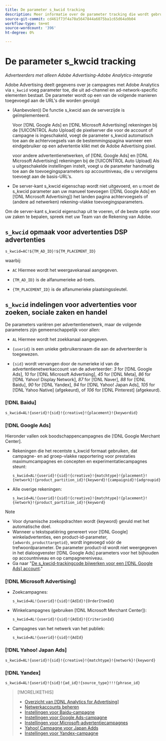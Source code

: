 ```yaml
---
title: De parameter s_kwcid tracking
description: Meer informatie over de parameter tracking die wordt gebruikt voor het delen van advertentiegegevens van Adobe met Adobe Analytics.
source-git-commit: cd461f73f4a70a5647844a6075ba1c65d64a9b04
workflow-type: tm+mt
source-wordcount: '396'
ht-degree: 0%

---
```


# De parameter s_kwcid tracking

*Adverteerders met alleen Adobe Advertising-Adobe Analytics-integratie*

<!-- Where should this go? It probably belongs in the Analytics integration chapter, but I'll need to fit it in/create context around it/explain more about implementation and how this works.  SPECIFICALLY, I'll need to update the second section that explains when/where to add the code for DSP clients. -->

Adobe Advertising deelt gegevens over je campagnes met Adobe Analytics via `s_kwcid` voeg parameter toe, die uit ad-channel en ad-network-specific elementen bestaat. De parameter wordt op een van de volgende manieren toegevoegd aan de URL&#39;s die worden gevolgd:

* (Aanbevolen)<!--; the only option for Advertising DSP-->) De functie s_kwcid aan de serverzijde is geïmplementeerd.

   Voor [!DNL Google Ads] en [!DNL Microsoft Advertising] rekeningen bij de [!UICONTROL Auto Upload] de pixelserver die voor de account of campagne is ingeschakeld, voegt de parameter s_kwcid automatisch toe aan de achtervoegsels van de bestemmingspagina wanneer een eindgebruiker op een advertentie klikt <!-- click a search ad or views a display ad --> met de Adobe Advertising pixel.

   voor andere advertentienetwerken, of [!DNL Google Ads] en [!DNL Microsoft Advertising] rekeningen bij de [!UICONTROL Auto Upload] Als u uitgeschakelde instellingen instelt, voegt u de parameter handmatig toe aan de toevoegingsparameters op accountniveau, die u vervolgens toevoegt aan de basis-URL&#39;s.

* <!-- (Search, Social, & Commerce only) -->De server-kant s_kwcid eigenschap wordt niet uitgevoerd, en u moet de s_kwcid parameter aan uw manueel toevoegen ([!DNL Google Ads] en [!DNL Microsoft Advertising]) het landen pagina achtervoegsels of (andere ad netwerken) rekening-vlakke toevoegingsparameters.

Om de server-kant s_kwcid eigenschap uit te voeren, of de beste optie voor uw zaken te bepalen, spreek met uw Team van de Rekening van Adobe.

## `s_kwcid` opmaak voor advertenties DSP advertenties

`s_kwcid=AC!${TM_AD_ID}!${TM_PLACEMENT_ID}`

waarbij:

* `AC` Hiermee wordt het weergavekanaal aangegeven.

* `{TM_AD_ID}` is de alfanumerieke ad-toets.

* `{TM_PLACEMENT_ID}` is de alfanumerieke plaatsingssleutel.

## `s_kwcid` indelingen voor advertenties voor zoeken, sociale zaken en handel

De parameters variëren per advertentienetwerk, maar de volgende parameters zijn gemeenschappelijk voor allen:

* `AL` Hiermee wordt het zoekkanaal aangegeven. <!-- what about social/Facebook, and display ads on Google (like Gmail, YouTube)? -->

* `{userid}` is een unieke gebruikersnaam die aan de adverteerder is toegewezen.

* `{sid}` wordt vervangen door de numerieke id van de advertentienetwerkaccount van de adverteerder: *3* for [!DNL Google Ads], *10* for [!DNL Microsoft Advertising], *45* for [!DNL Meta], *86* for [!DNL Yahoo! Display Network], *87* for [!DNL Naver], *88* for [!DNL Baidu], *90* for [!DNL Yandex], *94* for [!DNL Yahoo! Japan Ads], *105* for [!DNL Yahoo Native] (afgekeurd), of *106* for [!DNL Pinterest] (afgekeurd).

### [!DNL Baidu]

`s_kwcid=AL!{userid}!{sid}!{creative}!{placement}!{keywordid}`

### [!DNL Google Ads]

Hieronder vallen ook boodschappencampagnes die [!DNL Google Merchant Center].

* Rekeningen die het recentste s_kwcid formaat gebruiken, dat campagne- en ad groep-vlakke rapportering voor prestaties maximumcampagnes en concepten en experimentatiecampagnes steunt:

   `s_kwcid=AL!{userid}!{sid}!{creative}!{matchtype}!{placement}!{network}!{product_partition_id}!{keyword}!{campaignid}!{adgroupid}`

* Alle overige rekeningen:

   `s_kwcid=AL!{userid}!{sid}!{creative}!{matchtype}!{placement}!{network}!{product_partition_id}!{keyword}`

>[!NOTE]
>
>* Voor dynamische zoekopdrachten wordt {keyword} gevuld met het automatische doel.
>* Wanneer u tekstspatiëring genereert voor [!DNL Google] winkeladvertenties, een product-id-parameter, `{adwords_producttargetid}`, wordt ingevoegd vóór de trefwoordparameter. De parameter product-id wordt niet weergegeven in het dialoogvenster [!DNL Google Ads] parameters voor het bijhouden op accountniveau en op campagnereniveau.
>* Ga naar &quot;[De s_kwcid-trackingcode bijwerken voor een [!DNL Google Ads] account](/help/search-social-commerce/campaign-management/accounts/update-skwcid-google.md).&quot;


<!--

### [!DNL Meta]

`s_kwcid=AL!{userid}!{sid}!{{ad.id}}!{{campaign.id}}!{{adset.id}}`

where:

* `{{ad.id}}` is the unique numeric ID for the ad/creative.

* `{{campaign.id}}` is the unique ID for the campaign.

* `{{adset.id}}` is the unique ID for the ad set.

-->

### [!DNL Microsoft Advertising]

* Zoekcampagnes:

   `s_kwcid=AL!{userid}!{sid}!{AdId}!{OrderItemId}`

* Winkelcampagnes (gebruiken [!DNL Microsoft Merchant Center]):

   `s_kwcid=AL!{userid}!{sid}!{AdId}!{CriterionId}`

* Campagnes van het netwerk van het publiek:

   `s_kwcid=AL!{userid}!{sid}!{AdId}`

### [!DNL Yahoo! Japan Ads]

`s_kwcid=AL!{userid}!{sid}!{creative}!{matchtype}!{network}!{keyword}`

### [!DNL Yandex]

`s_kwcid=AL!{userid}!{sid}!{ad_id}!{source_type}!!!{phrase_id}`

>[!MORELIKETHIS]
>
>* [Overzicht van [!DNL Analytics for Advertising]](/help/integrations/analytics/overview.md)
>* [Netwerkaccounts beheren](/help/search-social-commerce/campaign-management/accounts/ad-network-account-manage.md)
>* [Instellingen voor Baidu-campagne](/help/search-social-commerce/campaign-management/campaigns/campaign-settings-baidu.md)
>* [Instellingen voor Google Ads-campagne](/help/search-social-commerce/campaign-management/campaigns/campaign-settings-google.md)
>* [Instellingen voor Microsoft-advertentiecampagnes](/help/search-social-commerce/campaign-management/campaigns/campaign-settings-microsoft.md)
>* [Yahoo! Campagne voor Japan Adds](/help/search-social-commerce/campaign-management/campaigns/campaign-settings-yahoo-japan.md)
>* [Instellingen voor Yandex-campagne](/help/search-social-commerce/campaign-management/campaigns/campaign-settings-yandex.md)

